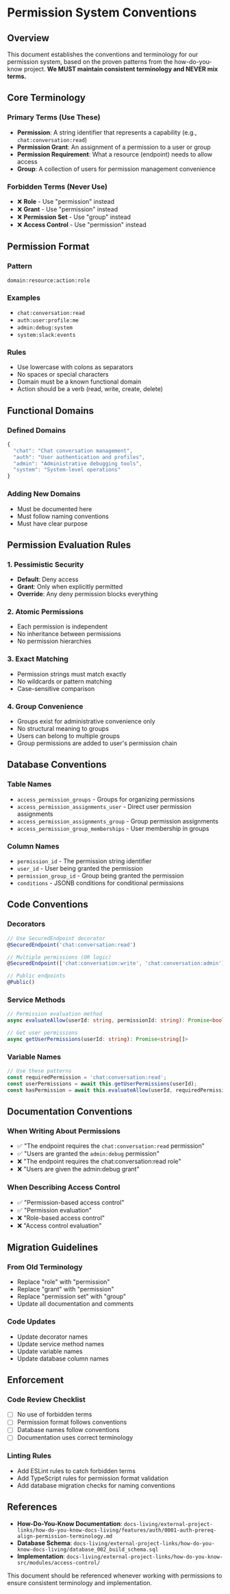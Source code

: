 # Permission System Conventions

## Overview

This document establishes the conventions and terminology for our permission system, based on the proven patterns from the how-do-you-know project. **We MUST maintain consistent terminology and NEVER mix terms.**

## Core Terminology

### Primary Terms (Use These)

- **Permission**: A string identifier that represents a capability (e.g., `chat:conversation:read`)
- **Permission Grant**: An assignment of a permission to a user or group
- **Permission Requirement**: What a resource (endpoint) needs to allow access
- **Group**: A collection of users for permission management convenience

### Forbidden Terms (Never Use)

- ❌ **Role** - Use "permission" instead
- ❌ **Grant** - Use "permission" instead
- ❌ **Permission Set** - Use "group" instead
- ❌ **Access Control** - Use "permission" instead

## Permission Format

### Pattern

```
domain:resource:action:role
```

### Examples

- `chat:conversation:read`
- `auth:user:profile:me`
- `admin:debug:system`
- `system:slack:events`

### Rules

- Use lowercase with colons as separators
- No spaces or special characters
- Domain must be a known functional domain
- Action should be a verb (read, write, create, delete)

## Functional Domains

### Defined Domains

```javascript
{
  "chat": "Chat conversation management",
  "auth": "User authentication and profiles",
  "admin": "Administrative debugging tools",
  "system": "System-level operations"
}
```

### Adding New Domains

- Must be documented here
- Must follow naming conventions
- Must have clear purpose

## Permission Evaluation Rules

### 1. Pessimistic Security

- **Default**: Deny access
- **Grant**: Only when explicitly permitted
- **Override**: Any deny permission blocks everything

### 2. Atomic Permissions

- Each permission is independent
- No inheritance between permissions
- No permission hierarchies

### 3. Exact Matching

- Permission strings must match exactly
- No wildcards or pattern matching
- Case-sensitive comparison

### 4. Group Convenience

- Groups exist for administrative convenience only
- No structural meaning to groups
- Users can belong to multiple groups
- Group permissions are added to user's permission chain

## Database Conventions

### Table Names

- `access_permission_groups` - Groups for organizing permissions
- `access_permission_assignments_user` - Direct user permission assignments
- `access_permission_assignments_group` - Group permission assignments
- `access_permission_group_memberships` - User membership in groups

### Column Names

- `permission_id` - The permission string identifier
- `user_id` - User being granted the permission
- `permission_group_id` - Group being granted the permission
- `conditions` - JSONB conditions for conditional permissions

## Code Conventions

### Decorators

```typescript
// Use SecuredEndpoint decorator
@SecuredEndpoint('chat:conversation:read')

// Multiple permissions (OR logic)
@SecuredEndpoint(['chat:conversation:write', 'chat:conversation:admin'])

// Public endpoints
@Public()
```

### Service Methods

```typescript
// Permission evaluation method
async evaluateAllow(userId: string, permissionId: string): Promise<boolean>

// Get user permissions
async getUserPermissions(userId: string): Promise<string[]>
```

### Variable Names

```typescript
// Use these patterns
const requiredPermission = 'chat:conversation:read';
const userPermissions = await this.getUserPermissions(userId);
const hasPermission = await this.evaluateAllow(userId, requiredPermission);
```

## Documentation Conventions

### When Writing About Permissions

- ✅ "The endpoint requires the `chat:conversation:read` permission"
- ✅ "Users are granted the `admin:debug` permission"
- ❌ "The endpoint requires the chat:conversation:read role"
- ❌ "Users are given the admin:debug grant"

### When Describing Access Control

- ✅ "Permission-based access control"
- ✅ "Permission evaluation"
- ❌ "Role-based access control"
- ❌ "Access control evaluation"

## Migration Guidelines

### From Old Terminology

- Replace "role" with "permission"
- Replace "grant" with "permission"
- Replace "permission set" with "group"
- Update all documentation and comments

### Code Updates

- Update decorator names
- Update service method names
- Update variable names
- Update database column names

## Enforcement

### Code Review Checklist

- [ ] No use of forbidden terms
- [ ] Permission format follows conventions
- [ ] Database names follow conventions
- [ ] Documentation uses correct terminology

### Linting Rules

- Add ESLint rules to catch forbidden terms
- Add TypeScript rules for permission format validation
- Add database migration checks for naming conventions

## References

- **How-Do-You-Know Documentation**: `docs-living/external-project-links/how-do-you-know-docs-living/features/auth/0001-auth-prereq-align-permission-terminology.md`
- **Database Schema**: `docs-living/external-project-links/how-do-you-know-docs-living/database_002_build_schema.sql`
- **Implementation**: `docs-living/external-project-links/how-do-you-know-src/modules/access-control/`

This document should be referenced whenever working with permissions to ensure consistent terminology and implementation.
